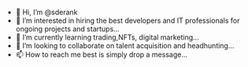 - 👋 Hi, I’m @sderank
- 👀 I’m interested in hiring the best developers and IT professionals for ongoing projects and startups...
- 🌱 I’m currently learning trading,NFTs, digital marketing...
- 💞️ I’m looking to collaborate on talent acquisition and headhunting...
- 📫 How to reach me best is simply drop a message...

<!---
sderank/sderank is a ✨ special ✨ repository because its `README.md` (this file) appears on your GitHub profile.
You can click the Preview link to take a look at your changes.
--->
